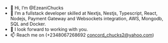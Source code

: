 - 👋 Hi, I’m @EzeaniChucks
- 👀 I’m a fullstack developer skilled at Nextjs, Nestjs, Typescript, React, Nodejs, Payment Gateway and Websockets integration, AWS, Mongodb, SQL and Docker.
- 💞️ I look forward to working with you.
- 📫 Reach me on (+2348067268692 concord_chucks2@yahoo.com)

<!---
EzeaniChucks/EzeaniChucks is a ✨ special ✨ repository because its `README.md` (this file) appears on your GitHub profile.
You can click the Preview link to take a look at your changes.
--->
